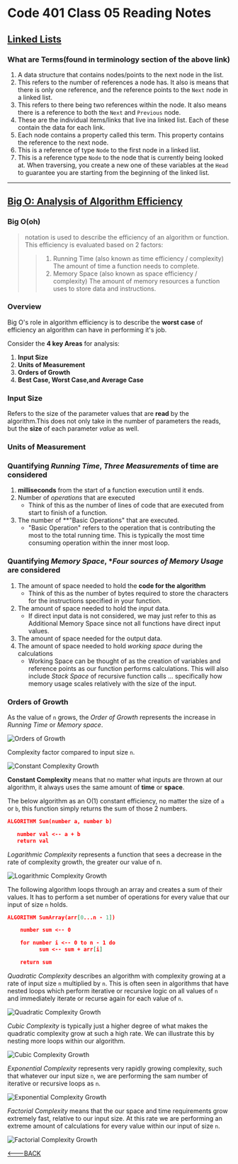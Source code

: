 # Code 401 Class 05 Reading Notes

## [Linked Lists](https://codefellows.github.io/common_curriculum/data_structures_and_algorithms/Code_401/class-05/resources/singly_linked_list.html)

### What are Terms(found in terminology section of the above link)

1. A data structure that contains nodes/points to the next node in the list.
2. This refers to the number of references a node has. It also is means that there is only one reference, and the reference points to the `Next` node in a linked list.
3. This refers to there being two references within the node. It also means there is a reference to both the `Next` and `Previous` node.
4. These are the individual items/links that live ina linked list. Each of these contain the data for each link.
5. Each node contains a property called this term. This property contains the reference to the next node.
6. This is a reference of type `Node` to the first node in a linked list.
7. This is a reference type `Node` to the node that is currently being looked at. When traversing, you create a new one of these variables at the `Head` to guarantee you are starting from the beginning of the linked list.

--------

## [Big O: Analysis of Algorithm Efficiency](https://codefellows.github.io/common_curriculum/data_structures_and_algorithms/Code_401/class-05/resources/big_oh.html)

### Big O(oh)

> notation is used to describe the efficiency of an algorithm or function. This efficiency is evaluated based on 2 factors:
>
>> 1. Running Time (also known as time efficiency / complexity)
>> The amount of time a function needs to complete.
>> 2. Memory Space (also known as space efficiency / complexity)
>> The amount of memory resources a function uses to store data and instructions.

### Overview

Big O's role in algorithm efficiency is to describe the **worst case** of efficiency an algorithm can have in performing it's job.

Consider the **4 key Areas** for analysis:

1. **Input Size**
2. **Units of Measurement**
3. **Orders of Growth**
4. **Best Case, Worst Case,and Average Case**

### Input Size

Refers to the size of the parameter values that are **read** by the algorithm.This does not only take in the number of parameters the reads, but the **size** of each parameter *value* as well.

### Units of Measurement

### Quantifying *Running Time*, *Three Measurements* of time are considered

1. **milliseconds** from the start of a function execution until it ends.
2. Number of *operations* that are executed
   - Think of this as the number of lines of code that are executed from start to finish of a function.
3. The number of **"Basic Operations" that are executed.
   - "Basic Operation" refers to the operation that is contributing the most to the total running time. This is typically the most time consuming operation within the inner most loop.

### Quantifying *Memory Space*, **Four sources of Memory Usage* are considered

1. The amount of space needed to hold the **code for the algorithm**
   - Think of this as the number of bytes required to store the characters for the instructions specified in your function.
2. The amount of space needed to hold the *input* data.
   - If direct input data is not considered, we may just refer to this as Additional Memory Space since not all functions have direct input values.
3. The amount of space needed for the output data.
4. The amount of space needed to hold *working space* during the calculations
   - Working Space can be thought of as the creation of variables and reference points as our function performs calculations. This will also include *Stack Space* of recursive function calls ... specifically how memory usage scales relatively with the size of the input.

### Orders of Growth

As the value of `n` grows, the *Order of Growth* represents the increase in *Running Time* or *Memory space*.

![Orders of Growth](https://codefellows.github.io/common_curriculum/data_structures_and_algorithms/Code_401/class-05/resources/images/OrdersOfGrowth.png)

Complexity factor compared to input size `n`.

![Constant Complexity Growth](https://codefellows.github.io/common_curriculum/data_structures_and_algorithms/Code_401/class-05/resources/images/ConstantEfficiency.png)

**Constant Complexity** means that no matter what inputs are thrown at our algorithm, it always uses the same amount of **time** or **space**.

The below algorithm as an O(1) constant efficiency, no matter the size of `a` or `b`, this function simply returns the sum of those 2 numbers.

```json
ALGORITHM Sum(number a, number b)

   number val <-- a + b
   return val
```

*Logarithmic Complexity* represents a function that sees a decrease in the rate of complexity growth, the greater our value of n.

![Logarithmic Complexity Growth](https://codefellows.github.io/common_curriculum/data_structures_and_algorithms/Code_401/class-05/resources/images/LogarithmicEfficiency.png)

The following algorithm loops through an array and creates a sum of their values. It has to perform a set number of operations for every value that our input of size `n` holds.

```json
ALGORITHM SumArray(arr[0...n - 1])

    number sum <-- 0

    for number i <-- 0 to n - 1 do
          sum <-- sum + arr[i]

    return sum   
```

*Quadratic Complexity* describes an algorithm with complexity growing at a rate of input size `n` multiplied by `n`. This is often seen in algorithms that have nested loops which perform iterative or recursive logic on all values of `n` and immediately iterate or recurse again for each value of `n`.

![Quadratic Complexity Growth](https://codefellows.github.io/common_curriculum/data_structures_and_algorithms/Code_401/class-05/resources/images/QuadraticEfficiency.png)

*Cubic Complexity* is typically just a higher degree of what makes the quadratic complexity grow at such a high rate. We can illustrate this by nesting more loops within our algorithm.

![Cubic Complexity Growth](https://codefellows.github.io/common_curriculum/data_structures_and_algorithms/Code_401/class-05/resources/images/CubicEfficiency.png)

*Exponential Complexity* represents very rapidly growing complexity, such that whatever our input size `n`, we are performing the sam number of iterative or recursive loops as `n`.

![Exponential Complexity Growth](https://codefellows.github.io/common_curriculum/data_structures_and_algorithms/Code_401/class-05/resources/images/ExponentialEfficiency.png)

*Factorial Complexity* means that the our space and time requirements grow extremely fast, relative to our input size. At this rate we are performing an extreme amount of calculations for every value within our input of size `n`.

![Factorial Complexity Growth](https://codefellows.github.io/common_curriculum/data_structures_and_algorithms/Code_401/class-05/resources/images/FactorialEfficiency.png)

[<---BACK](README.md)
